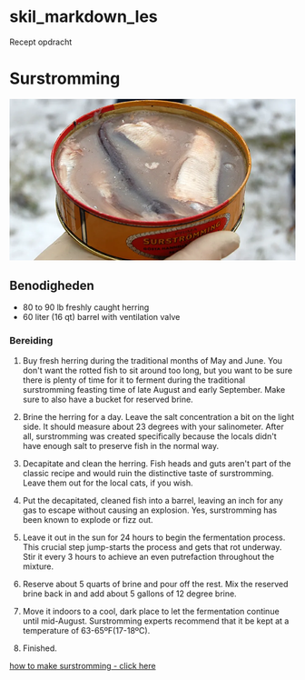 # skil_markdown_les
Recept opdracht

# Surstromming

![Surstromming](surs.jpg)

## Benodigheden

* 80 to 90 lb freshly caught herring
* 60 liter (16 qt) barrel with ventilation valve


### Bereiding

1. Buy fresh herring during the traditional months of May and June. You don't want the rotted fish to sit around too long, but you want to be sure there is plenty of time for it to ferment during the traditional surstromming feasting time of late August and early September.
Make sure to also have a bucket for reserved brine.

2. Brine the herring for a day. Leave the salt concentration a bit on the light side. It should measure about 23 degrees with your salinometer. After all, surstromming was created specifically because the locals didn't have enough salt to preserve fish in the normal way.

3. Decapitate and clean the herring. Fish heads and guts aren't part of the classic recipe and would ruin the distinctive taste of surstromming. Leave them out for the local cats, if you wish.

4. Put the decapitated, cleaned fish into a barrel, leaving an inch for any gas to escape without causing an explosion. Yes, surstromming has been known to explode or fizz out.

5. Leave it out in the sun for 24 hours to begin the fermentation process. This crucial step jump-starts the process and gets that rot underway. Stir it every 3 hours to achieve an even putrefaction throughout the mixture.

6. Reserve about 5 quarts of brine and pour off the rest. Mix the reserved brine back in and add about 5 gallons of 12 degree brine.

7. Move it indoors to a cool, dark place to let the fermentation continue until mid-August. Surstromming experts recommend that it be kept at a temperature of 63-65ºF(17-18ºC).

8. Finished.

[how to make surstromming - click here](https://www.wikihow.com/Make-Surstromming)
